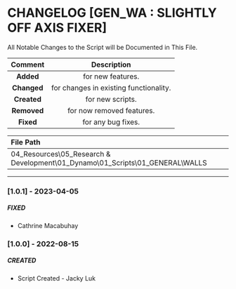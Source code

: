 # CHANGELOG [GEN_WA : SLIGHTLY OFF AXIS FIXER]
All Notable Changes to the Script will be Documented in This File.

| Comment | Description |
| :--: | :--: |
| **Added**  | for new features. |
|**Changed** |for changes in existing functionality. |
|**Created** | for new scripts. |
|**Removed** |for now removed features. |
|**Fixed** |for any bug fixes. |

| File Path | 
| :-- |
| 04_Resources\05_Research & Development\01_Dynamo\01_Scripts\01_GENERAL\WALLS |
------------------------------------------------------------------
### [1.0.1] - 2023-04-05
##### FIXED
- Cathrine Macabuhay

### [1.0.0] - 2022-08-15
##### CREATED
- Script Created - Jacky Luk
